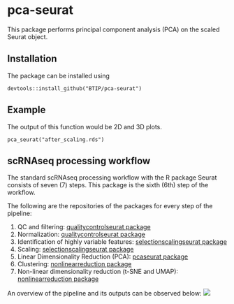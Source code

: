 # pca-seurat
This package performs principal component analysis (PCA) on the scaled Seurat object. 

## Installation
The package can be installed using
```
devtools::install_github("BTIP/pca-seurat")
```

## Example
The output of this function would be 2D and 3D plots.
```
pca_seurat("after_scaling.rds")
```

## scRNAseq processing workflow 

The standard scRNAseq processing workflow with the R package Seurat consists of seven (7) steps. This package is the sixth (6th) step of the workflow.

The following are the repositories of the packages for every step of the pipeline:
1. QC and filtering: [qualitycontrolseurat package](https://github.com/BTIP2024/quality-control-seurat)
2. Normalization: [qualitycontrolseurat package](https://github.com/BTIP2024/quality-control-seurat)
3. Identification of highly variable features: [selectionscalingseurat package](https://github.com/BTIP2024/selection-scaling-seurat)
4. Scaling: [selectionscalingseurat package](https://github.com/BTIP2024/selection-scaling-seurat)
5. Linear Dimensionality Reduction (PCA): [pcaseurat package](https://github.com/BTIP2024/pca-seurat)
6. Clustering: [nonlinearreduction package](https://github.com/BTIP2024/non-linear-reduction)
7. Non-linear dimensionality reduction (t-SNE and UMAP): [nonlinearreduction package](https://github.com/BTIP2024/non-linear-reduction)

An overview of the pipeline and its outputs can be observed below:
![](https://github.com/user-attachments/assets/f5520299-5f90-48e2-b0d0-7a5acf71ca08)
